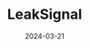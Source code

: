 ---  
layout: startup_page  
title: "LeakSignal"  
id: "leaksignal.com"  
permalink: "/leaksignalleaksignal.com03212024/"  
website: "https://www.leaksignal.com/"  
funding_round: "Seed"  
funding_amount: "$1.6M"  
investors: "Shasta Ventures, TFX Capital, Blu Ventures, Cyber Mentor Fund, Tokyo Black, Vela Partners"  
about: "LeakSignal provides microservices cybersecurity solutions designed to protect data in transit across modern architectures like microservices and serverless systems. Its platform addresses the shortcomings of traditional security measures by safeguarding sensitive data during transit, a critical vulnerability in today's complex systems. LeakSignal offers real-time, in-transit data classification to mitigate data leakage and meet stringent regulatory requirements."  
markets: "Cybersecurity, Microservices, Computer and Network Security"  
hq: "Covina, California, United States"  
founded_year: "2022"  
linkedin: "https://www.linkedin.com/company/leaksignal"  
twitter: ""  
instagram: ""  
facebook: ""  
crunchbase: "https://www.crunchbase.com/organization/leaksignal"  
pitchbook: ""  

date_display: "21-Mar-2024"  
date: "2024-03-21"

# SEO Optimization  
meta_title: "LeakSignal - Seed Funding ($1.6M)"  
meta_description: "LeakSignal, LeakSignal provides microservices cybersecurity solutions designed to protect data in transit across modern architectures like microservices and serve..."  
meta_keywords: "LeakSignal, Cybersecurity, Microservices, Computer and Network Security, Seed funding"  
canonical_url: "https://startup.projectstartups.com/leaksignalleaksignal.com03212024/"  
---